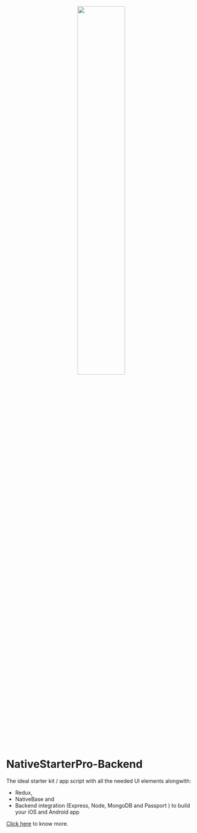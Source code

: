 <center><img src ="./images/1.png" style="width: 50%; hieght: 50%"></center>

# NativeStarterPro-Backend

The ideal starter kit / app script with all the needed UI elements alongwith:

* Redux,
* NativeBase and 
* Backend integration (Express, Node, MongoDB and Passport ) to build your iOS and Android app

[Click here](https://market.nativebase.io/view/native-starter-pro-with-backend) to know more.
